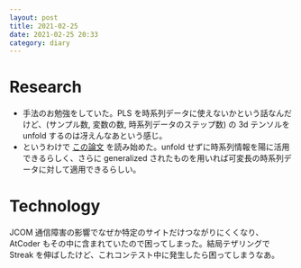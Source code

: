 ```yaml
---
layout: post
title: 2021-02-25
date: 2021-02-25 20:33
category: diary
---
```


# Research
- 手法のお勉強をしていた。PLS を時系列データに使えないかという話なんだけど、(サンプル数, 変数の数, 時系列データのステップ数) の 3d テンソルを unfold するのは冴えんなあという感じ。
- というわけで [この論文](https://www.sciencedirect.com/science/article/pii/S0169743915000404) を読み始めた。unfold せずに時系列情報を陽に活用できるらしく、さらに generalized されたものを用いれば可変長の時系列データに対して適用できるらしい。

# Technology
JCOM 通信障害の影響でなぜか特定のサイトだけつながりにくくなり、AtCoder もその中に含まれていたので困ってしまった。結局テザリングで Streak を伸ばしたけど、これコンテスト中に発生したら困ってしまうなあ。
